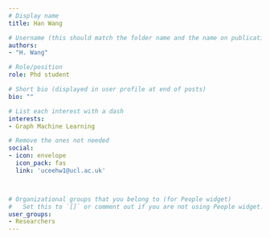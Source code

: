 ```yaml
---
# Display name
title: Han Wang

# Username (this should match the folder name and the name on publications)
authors:
- "H. Wang"

# Role/position
role: Phd student

# Short bio (displayed in user profile at end of posts)
bio: ""

# List each interest with a dash
interests:
- Graph Machine Learning

# Remove the ones not needed
social:
- icon: envelope
  icon_pack: fas
  link: 'uceehw1@ucl.ac.uk'



# Organizational groups that you belong to (for People widget)
#   Set this to `[]` or comment out if you are not using People widget.
user_groups:
- Researchers
---
```

